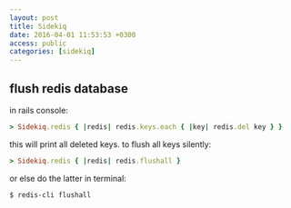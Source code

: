 ```yaml
---
layout: post
title: Sidekiq
date: 2016-04-01 11:53:53 +0300
access: public
categories: [sidekiq]
---
```


## flush redis database

in rails console:

```ruby
> Sidekiq.redis { |redis| redis.keys.each { |key| redis.del key } }
```

this will print all deleted keys. to flush all keys silently:

```ruby
> Sidekiq.redis { |redis| redis.flushall }
```

or else do the latter in terminal:

```sh
$ redis-cli flushall
```
